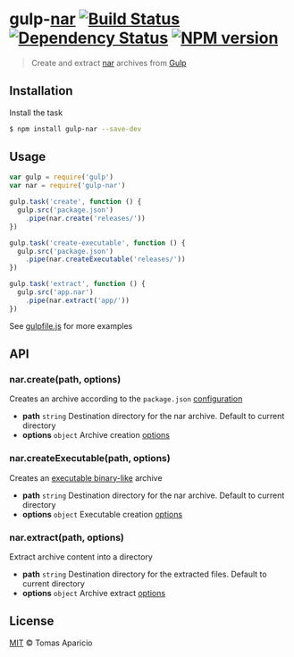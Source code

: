 # gulp-[nar](https://github.com/h2non/nar) [![Build Status](https://travis-ci.org/h2non/gulp-nar.svg?branch=master)][travis] [![Dependency Status](https://gemnasium.com/h2non/gulp-nar.png)][gemnasium] [![NPM version](https://badge.fury.io/js/gulp-nar.png)][npm]

> Create and extract [nar](https://github.com/h2non/nar) archives from [Gulp](http://gulpjs.com)

## Installation

Install the task
```bash
$ npm install gulp-nar --save-dev
```

## Usage

```js
var gulp = require('gulp')
var nar = require('gulp-nar')

gulp.task('create', function () {
  gulp.src('package.json')
    .pipe(nar.create('releases/'))
})

gulp.task('create-executable', function () {
  gulp.src('package.json')
    .pipe(nar.createExecutable('releases/'))
})

gulp.task('extract', function () {
  gulp.src('app.nar')
    .pipe(nar.extract('app/'))
})
```

See [gulpfile.js][example] for more examples

## API

### nar.create(path, options)

Creates an archive according to the `package.json` [configuration](https://github.com/h2non/nar#configuration)

- **path** `string` Destination directory for the nar archive. Default to current directory
- **options** `object` Archive creation [options](https://github.com/h2non/nar#narcreateoptions)

### nar.createExecutable(path, options)

Creates an [executable binary-like](https://github.com/h2non/nar#executables) archive

- **path** `string` Destination directory for the nar archive. Default to current directory
- **options** `object` Executable creation [options](https://github.com/h2non/nar#narcreateexecoptions)

### nar.extract(path, options)

Extract archive content into a directory

- **path** `string` Destination directory for the extracted files. Default to current directory
- **options** `object` Archive extract [options](https://github.com/h2non/nar#narextractoptions)

## License

[MIT](http://opensource.org/licenses/MIT) © Tomas Aparicio

[travis]: https://travis-ci.org/h2non/gulp-nar
[gemnasium]: https://gemnasium.com/h2non/gulp-nar
[npm]: http://npmjs.org/package/gulp-nar
[example]: https://github.com/h2non/gulp-nar/blob/master/gulpfile.js
